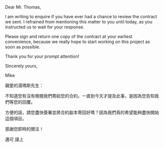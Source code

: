 Dear Mr. Thomas,

I am writing to enquire if you have ever had a chance to review the
contract we sent. I refrained from mentioning this matter to you until
today, as you instructed us to wait for your response.

Please sign and return one copy of the contract at your earliest
convenience, because we really hope to start working on this project as
soon as possible.

Thank you for your prompt attention!

Sincerely yours,

Mike

親愛的湯瑪斯先生：

不知道您有沒有檢閱我們寄給您的合約。一直到今天才提及此事，是因為您告知我們等您的回覆。

方便的話，請您盡快簽署並將合約副本寄回好嗎？因為我們真的希望能夠盡快開始這個項目。

感謝您即時的關注！

邁可 謹上
